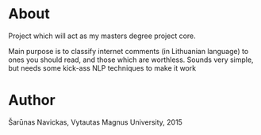About 
======
Project which will act as my masters degree project core. 

Main purpose is to classify internet comments (in Lithuanian language) to ones you should read, and those which are worthless. Sounds very simple, but needs some kick-ass NLP techniques to make it work

Author
=======
Šarūnas Navickas, Vytautas Magnus University, 2015
